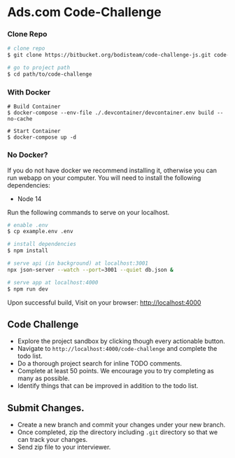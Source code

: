 # Ads.com Code-Challenge

### Clone Repo

```bash
# clone repo
$ git clone https://bitbucket.org/bodisteam/code-challenge-js.git code-challenge

# go to project path
$ cd path/to/code-challenge
```
### With Docker

```shell
# Build Container
$ docker-compose --env-file ./.devcontainer/devcontainer.env build --no-cache

# Start Container
$ docker-compose up -d
```

### No Docker?
If you do not have docker we recommend installing it, otherwise you can run webapp on your computer. You will need to install the following dependencies:

- Node 14

Run the following commands to serve on your localhost. 

```bash
# enable .env
$ cp example.env .env

# install dependencies
$ npm install

# serve api (in background) at localhost:3001
npx json-server --watch --port=3001 --quiet db.json &

# serve app at localhost:4000
$ npm run dev
```
Upon successful build, Visit on your browser: <a href="http://localhost:4000"> http://localhost:4000 </a>

## Code Challenge
- Explore the project sandbox by clicking though every actionable button.
- Navigate to `http://localhost:4000/code-challenge` and complete the todo list.
- Do a thorough project search for inline TODO comments.
- Complete at least 50 points. We encourage you to try completing as many as possible.
- Identify things that can be improved in addition to the todo list.

## Submit Changes.
- Create a new branch and commit your changes under your new branch.
- Once completed, zip the directory including `.git` directory so that we can track your changes. 
- Send zip file to your interviewer.
